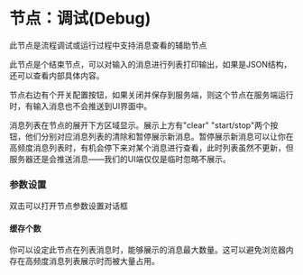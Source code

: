 节点：调试(Debug)
==

此节点是流程调试或运行过程中支持消息查看的辅助节点


此节点是个结束节点，可以对输入的消息进行列表打印输出，如果是JSON结构，还可以查看内部具体内容。

节点右边有个开关配置按钮，如果关闭并保存到服务端，则这个节点在服务端运行时，有输入消息也不会推送到UI界面中。

消息列表在节点的展开下方区域显示。展示上方有"clear" "start/stop"两个按钮，他们分别对应消息列表的清除和暂停展示新消息。暂停展示新消息可以让你在高频度消息列表时，有机会停下来对某个消息进行查看，此时列表虽然不更新，但服务器还是会推送消息——我们的UI端仅仅是临时忽略不展示。




### 参数设置

双击可以打开节点参数设置对话框

#### 缓存个数


你可以设定此节点在列表消息时，能够展示的消息最大数量。这可以避免浏览器内存在高频度消息列表展示时而被大量占用。




